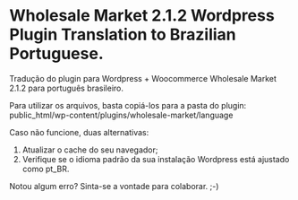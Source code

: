 # Wholesale Market 2.1.2 Wordpress Plugin Translation to Brazilian Portuguese.
Tradução do plugin para Wordpress + Woocommerce Wholesale Market 2.1.2 para português brasileiro.

Para utilizar os arquivos, basta copiá-los para a pasta do plugin:
public_html/wp-content/plugins/wholesale-market/language

Caso não funcione, duas alternativas:
1. Atualizar o cache do seu navegador;
2. Verifique se o idioma padrão da sua instalação Wordpress está ajustado como pt_BR.

Notou algum erro? Sinta-se a vontade para colaborar. ;-)
